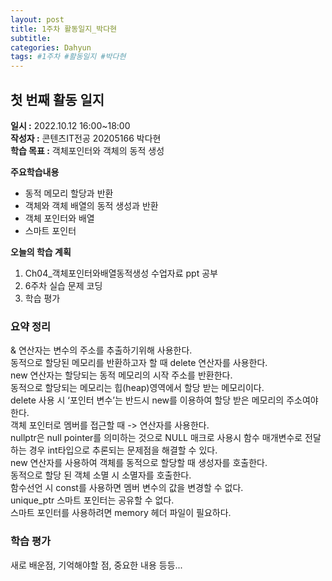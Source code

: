 ```yaml
---
layout: post
title: 1주차 활동일지_박다현
subtitle:
categories: Dahyun
tags: #1주차 #활동일지 #박다현
---
```

## 첫 번째 활동 일지
**일시 :** 2022.10.12 16:00~18:00  
**작성자 :** 콘텐츠IT전공 20205166 박다현  
**학습 목표 :** 객체포인터와 객체의 동적 생성  

**주요학습내용**
- 동적 메모리 할당과 반환
- 객체와 객체 배열의 동적 생성과 반환
- 객체 포인터와 배열
- 스마트 포인터  

**오늘의 학습 계획**
1. Ch04_객체포인터와배열동적생성 수업자료 ppt 공부
2. 6주차 실습 문제 코딩  
3. 학습 평가
### 요약 정리
& 연산자는 변수의 주소를 추출하기위해 사용한다.  
동적으로 할당된 메모리를 반환하고자 할 때 delete 연산자를 사용한다.  
new 연산자는 할당되는 동적 메모리의 시작 주소를 반환한다.  
동적으로 할당되는 메모리는 힙(heap)영역에서 할당 받는 메모리이다.  
delete 사용 시 ‘포인터 변수’는 반드시 new를 이용하여 할당 받은 메모리의 주소여야 한다.  
객체 포인터로 멤버를 접근할 때 -> 연산자를 사용한다.  
nullptr은 null pointer를 의미하는 것으로 NULL 매크로 사용시 함수 매개변수로 전달하는 경우 int타입으로 추론되는 문제점을 해결할 수 있다.  
new 연산자를 사용하여 객체를 동적으로 할당할 때 생성자를 호출한다.  
동적으로 할당 된 객체 소멸 시 소멸자를 호출한다.  
함수선언 시 const를 사용하면 멤버 변수의 값을 변경할 수 없다.  
unique_ptr 스마트 포인터는 공유할 수 없다.  
스마트 포인터를 사용하려면 memory 헤더 파일이 필요하다.
### 학습 평가
새로 배운점, 기억해야할 점, 중요한 내용 등등...


